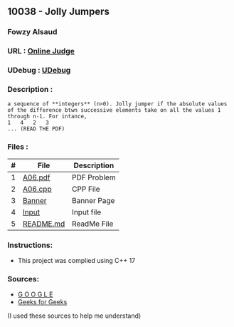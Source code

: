 
## 10038 - Jolly Jumpers
### Fowzy Alsaud
### URL     :   <a href="https://onlinejudge.org/index.php?option=com_onlinejudge&Itemid=8&category=12&page=show_problem&problem=979">Online Judge</a>
### UDebug  :   <a href="https://www.udebug.com/UVa/10038">UDebug</a>
### Description    :
    a sequence of **integers** (n>0). Jolly jumper if the absolute values of the difference btwn successive elements take on all the values 1 through n-1. For intance,
    1   4   2   3
    ... (READ THE PDF)


### Files  :
|   #   | File     | Description                      |
| :---: | -------- | -------------------------------- |
|   1   | [A06.pdf](A06.pdf)</a> | PDF Problem |
|   2   | [A06.cpp](A06.cpp)</a> | CPP File |
|   3   | [Banner](Banner)</a> | Banner Page |
|   4   | [Input](input)</a> | Input file |
|   5   | [README.md](README.md)</a> | ReadMe File |

### Instructions:
- This project was complied using C++ 17

### Sources:
- <a href="#">G O O G L E</a>
- <a href="https://www.geeksforgeeks.org/jolly-jumper-sequence/">Geeks for Geeks</a>


(I used these sources to help me understand)
